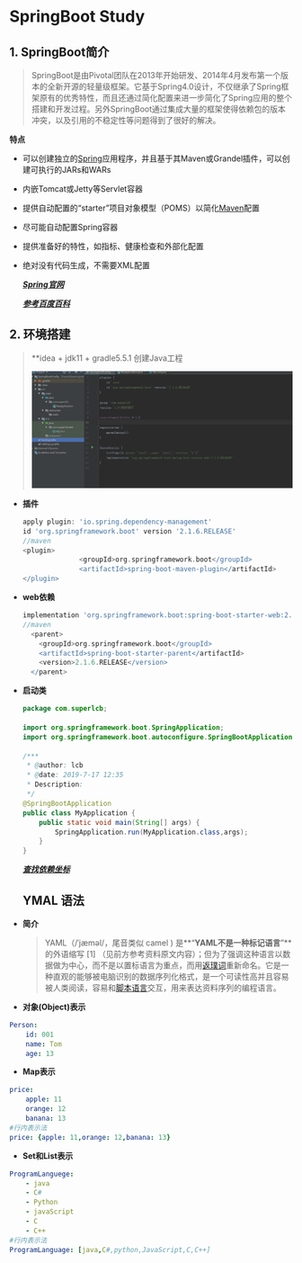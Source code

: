 #  SpringBoot Study

## 1. SpringBoot简介

> SpringBoot是由Pivotal团队在2013年开始研发、2014年4月发布第一个版本的全新开源的轻量级框架。它基于Spring4.0设计，不仅继承了Spring框架原有的优秀特性，而且还通过简化配置来进一步简化了Spring应用的整个搭建和开发过程。另外SpringBoot通过集成大量的框架使得依赖包的版本冲突，以及引用的不稳定性等问题得到了很好的解决。

**特点**

* 可以创建独立的[Spring](https://baike.baidu.com/item/Spring/85061)应用程序，并且基于其Maven或Grandel插件，可以创建可执行的JARs和WARs

* 内嵌Tomcat或Jetty等Servlet容器

* 提供自动配置的“starter”项目对象模型（POMS）以简化[Maven](https://baike.baidu.com/item/Maven/6094909)配置

* 尽可能自动配置Spring容器

* 提供准备好的特性，如指标、健康检查和外部化配置

* 绝对没有代码生成，不需要XML配置

  ***[Spring官网](https://spring.io/projects/spring-boot/)***

  ***[参考百度百科](https://baike.baidu.com/item/Spring%20Boot/20249767?fr=aladdin)***

## 2. 环境搭建

> **idea + jdk11 + gradle5.5.1 创建Java工程
>
> ![](assets/1563353655009.png)

* **插件**

  ```groovy
  apply plugin: 'io.spring.dependency-management'
  id 'org.springframework.boot' version '2.1.6.RELEASE'
  //maven
  <plugin>
  				<groupId>org.springframework.boot</groupId>
  				<artifactId>spring-boot-maven-plugin</artifactId>
  </plugin>
  ```

* **web依赖**

  ```groovy
  implementation 'org.springframework.boot:spring-boot-starter-web:2.1.6.RELEASE'
  //maven
    <parent>
      <groupId>org.springframework.boot</groupId>
      <artifactId>spring-boot-starter-parent</artifactId>
      <version>2.1.6.RELEASE</version>
    </parent>
  ```

* **启动类**

  ```java
  package com.superlcb;
  
  import org.springframework.boot.SpringApplication;
  import org.springframework.boot.autoconfigure.SpringBootApplication;
  
  /***
   * @author: lcb
   * @date: 2019-7-17 12:35
   * Description: 
   */
  @SpringBootApplication
  public class MyApplication {
      public static void main(String[] args) {
          SpringApplication.run(MyApplication.class,args);
      }
  }
  ```

  ***[查找依赖坐标](https://search.maven.org/)***

  ## YMAL 语法

* **简介**

  > YAML（/ˈjæməl/，尾音类似 camel ) 是**“****YAML不是一种标记语言****”**的外语缩写 [1]  （见前方参考资料原文内容）；但为了强调这种语言以数据做为中心，而不是以置标语言为重点，而用[返璞词](https://baike.baidu.com/item/返璞词/4213421)重新命名。它是一种直观的能够被电脑识别的数据序列化格式，是一个可读性高并且容易被人类阅读，容易和[脚本语言](https://baike.baidu.com/item/脚本语言/1379708)交互，用来表达资料序列的编程语言。

* **对象(Object)表示**

```yaml
Person: 
	id: 001
	name: Tom
	age: 13
```

* **Map表示**

```yaml
price: 
	apple: 11
	orange: 12
	banana: 13
#行内表示法
price: {apple: 11,orange: 12,banana: 13}
```

* **Set和List表示**

```yaml
ProgramLanguege:
	- java
	- C#
	- Python
	- javaScript
	- C
	- C++
#行内表示法
ProgramLanguage: [java,C#,python,JavaScript,C,C++]
```


